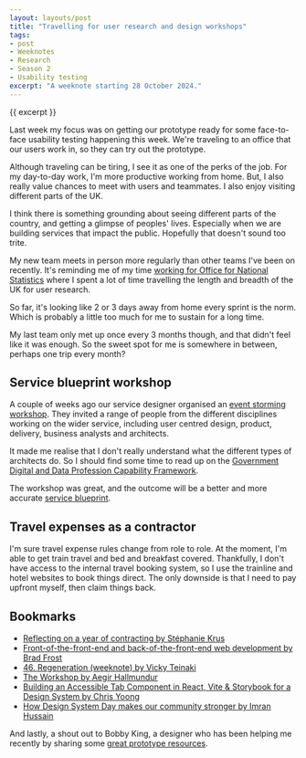 ```yaml
---
layout: layouts/post
title: "Travelling for user research and design workshops"
tags:
- post
- Weeknotes
- Research
- Season 2
- Usability testing
excerpt: "A weeknote starting 28 October 2024."
--- 
```


{{ excerpt }}

Last week my focus was on getting our prototype ready for some face-to-face usability testing happening this week. We're traveling to an office that our users work in, so they can try out the prototype.

Although traveling can be tiring, I see it as one of the perks of the job. For my day-to-day work, I'm more productive working from home. But, I also really value chances to meet with users and teammates. I also enjoy visiting different parts of the UK.

I think there is something grounding about seeing different parts of the country, and getting a glimpse of peoples' lives. Especially when we are building services that impact the public. Hopefully that doesn't sound too trite.

My new team meets in person more regularly than other teams I've been on recently. It's reminding me of my time [working for Office for National Statistics](https://digitalblog.ons.gov.uk/2017/12/11/a-year-in-user-research/) where I spent a lot of time travelling the length and breadth of the UK for user research.

So far, it's looking like 2 or 3 days away from home every sprint is the norm. Which is probably a little too much for me to sustain for a long time.

My last team only met up once every 3 months though, and that didn't feel like it was enough. So the sweet spot for me is somewhere in between, perhaps one trip every month?

## Service blueprint workshop

A couple of weeks ago our service designer organised an [event storming workshop](https://en.wikipedia.org/wiki/Event_storming). They invited a range of people from the different disciplines working on the wider service, including user centred design, product, delivery, business analysts and architects. 

It made me realise that I don't really understand what the different types of architects do. So I should find some time to read up on the [Government Digital and Data Profession Capability Framework](https://ddat-capability-framework.service.gov.uk/).

The workshop was great, and the outcome will be a better and more accurate [service blueprint](https://services.blog.gov.uk/2021/03/17/5-benefits-of-making-blueprints-when-you-build-or-improve-a-service/).

## Travel expenses as a contractor

I'm sure travel expense rules change from role to role. At the moment, I'm able to get train travel and bed and breakfast covered. Thankfully, I don't have access to the internal travel booking system, so I use the trainline and hotel websites to book things direct. The only downside is that I need to pay upfront myself, then claim things back.

## Bookmarks

- [Reflecting on a year of contracting by Stéphanie Krus](https://blog.chezleskrus.com/2024/10/13/reflecting-on-a-year-of-contracting/)
- [Front-of-the-front-end and back-of-the-front-end web development by Brad Frost](https://bradfrost.com/blog/post/front-of-the-front-end-and-back-of-the-front-end-web-development/)
- [46. Regeneration (weeknote) by Vicky Teinaki](https://www.vickyteinaki.com/newsletter/46-regeneration/)
- [The Workshop by Aegir Hallmundur](https://aegir.org/words/the-workshop)
- [Building an Accessible Tab Component in React, Vite & Storybook for a Design System by Chris Yoong](https://chrisyoong.com/blog/tabs-design-system-react)
- [How Design System Day makes our community stronger by Imran Hussain](https://gds.blog.gov.uk/2024/10/31/how-design-system-day-makes-our-community-stronger/)

And lastly, a shout out to Bobby King, a designer who has been helping me recently by sharing some [great prototype resources](https://www.glasgowuxdesigner.co.uk/resources.html).